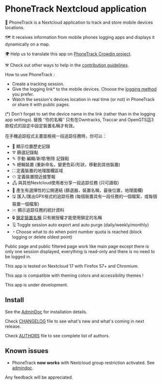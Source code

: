 # PhoneTrack Nextcloud application

📱 PhoneTrack is a Nextcloud application to track and store mobile devices locations.

🗺 It receives information from mobile phones logging apps and displays it dynamically on a map.

🌍 Help us to translate this app on [PhoneTrack Crowdin project](https://crowdin.com/project/phonetrack).

⚒ Check out other ways to help in the [contribution guidelines](https://gitlab.com/eneiluj/phonetrack-oc/blob/master/CONTRIBUTING.md).

How to use PhoneTrack :

* Create a tracking session.
* Give the logging link\* to the mobile devices. Choose the [logging method](https://gitlab.com/eneiluj/phonetrack-oc/wikis/userdoc#logging-methods) you prefer.
* Watch the session's devices location in real time (or not) in PhoneTrack or share it with public pages.

(\*) Don't forget to set the device name in the link (rather than in the logging app settings). 替換 ‘‘你的名稱’’ 只有在Owntracks, Traccar and OpenGTS這3款程式的設定中設定裝置名稱才有效。

在手機追踪程式主畫面檢視一段追踪任務時，你可以：

* 📍 顯示位置歷史記錄
* ⛛ 篩選記錄點
* ✎ 手動 編輯/新增/刪除 記錄點
* ✎ 總輯裝置 (重新命名，變更色彩/形狀，移動到其他裝置)
* ⛶ 定義裝置的地理圍欄區域
* ⚇ 定義裝置間近接警報
* 🖧 與其他Nextcloud使用者分享一段追踪任務 (只可讀取)
* 🔗 產生有選擇性的公開連結 (篩選器，裝置名稱，最後位置，地理圍欄)
* 🖫 匯入/匯出GPX格式的追踪任務 (每個裝置具有一段任務的一個檔案，或每個裝置一個檔案)
* 🗠 顯示追踪任務的統計資料
* 🔒 [鎖定裝置名稱](https://gitlab.com/eneiluj/phonetrack-oc/wikis/userdoc#device-name-reservation) 只有被授權才能使用鎖定的名稱
* 🗓 Toggle session auto export and auto purge (daily/weekly/monthly)
* ◔ Choose what to do when point number quota is reached (block logging or delete oldest point)

Public page and public filtered page work like main page except there is only one session displayed, everything is read-only and there is no need to be logged in.

This app is tested on Nextcloud 17 with Firefox 57+ and Chromium.

This app is compatible with theming colors and accessibility themes !

This app is under development.

## Install

See the [AdminDoc](https://gitlab.com/eneiluj/phonetrack-oc/wikis/admindoc) for installation details.

Check [CHANGELOG](https://gitlab.com/eneiluj/phonetrack-oc/blob/master/CHANGELOG.md#change-log) file to see what's new and what's coming in next release.

Check [AUTHORS](https://gitlab.com/eneiluj/phonetrack-oc/blob/master/AUTHORS.md#authors) file to see complete list of authors.

## Known issues

* PhoneTrack **now works** with Nextcloud group restriction activated. See [admindoc](https://gitlab.com/eneiluj/phonetrack-oc/wikis/admindoc#issue-with-phonetrack-restricted-to-some-groups-in-nextcloud).

Any feedback will be appreciated.